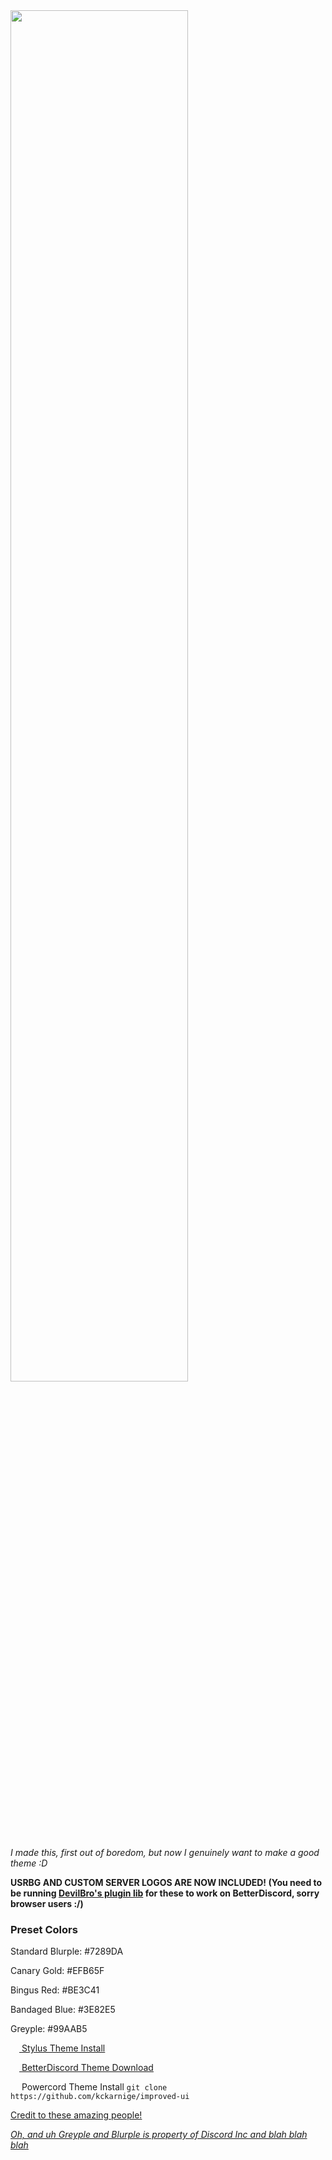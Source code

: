 <a href="https://github.com/kckarnige/improved-ui">
<img src="https://raw.githubusercontent.com/kckarnige/improved-ui/master/banner.png" height="75%" width="75%">
</a><br>

*I made this, first out of boredom, but now I genuinely want to make a good theme :D*

**USRBG AND CUSTOM SERVER LOGOS ARE NOW INCLUDED! (You need to be running [DevilBro's plugin lib](https://github.com/mwittrien/BetterDiscordAddons/tree/master/Library) for these to work on BetterDiscord, sorry browser users :/)**

### Preset Colors

Standard Blurple: #7289DA

Canary Gold: #EFB65F

Bingus Red: #BE3C41

Bandaged Blue: #3E82E5

Greyple: #99AAB5


[<img src="https://kckarnige.github.io/res/stylus_icon.svg" height="14px" width="14px"> Stylus Theme Install](https://raw.githubusercontent.com/kckarnige/improved-ui/master/index.user.css)

[<img src="https://kckarnige.github.io/res/bd_icon.svg" height="14px" width="14px"> BetterDiscord Theme Download](https://betterdiscord.net/ghdl/?url=https://raw.githubusercontent.com/kckarnige/improved-ui/master/improvedui.theme.css)

<img src="https://kckarnige.github.io/res/powercord.svg" height="14px" width="14px"> Powercord Theme Install ```git clone https://github.com/kckarnige/improved-ui```

[Credit to these amazing people!](https://github.com/kckarnige/improved-dc-ui/blob/master/CREDITS.md)

*[Oh, and uh Greyple and Blurple is property of Discord Inc and blah blah blah](https://discord.com/branding)*
